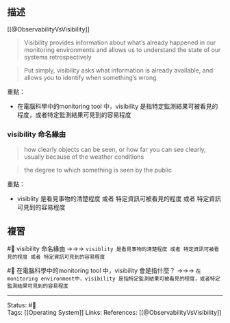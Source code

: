 ## 描述


[[@ObservabilityVsVisibility]]
> Visibility provides information about what’s already happened in our monitoring environments and allows us to understand the state of our systems retrospectively

> Put simply, visibility asks what information is already available, and allows you to identify when something’s wrong


重點：
- 在電腦科學中的monitoring tool 中，visibility 是指特定監測結果可被看見的程度，或者特定監測結果可見到的容易程度


### visibility 命名緣由

> how clearly objects can be seen, or how far you can see clearly, usually because of the weather conditions

> the degree to which something is seen by the public

重點：
- visiblity 是看見事物的清楚程度 或者 特定資訊可被看見的程度 或者 特定資訊可見到的容易程度


## 複習

#🧠 visibility 命名緣由 ->->-> `visiblity 是看見事物的清楚程度 或者 特定資訊可被看見的程度 或者 特定資訊可見到的容易程度`
<!--SR:!2023-02-13,27,230-->

#🧠 在電腦科學中的monitoring tool 中，visibility 會是指什麼？ ->->-> `在monitoring environment中，visibility 是指特定監測結果可被看見的程度，或者特定監測結果可見到的容易程度`
<!--SR:!2023-03-10,46,250-->



---
Status: #🌱  
Tags:
[[Operating System]]
Links:
References:
[[@ObservabilityVsVisibility]]